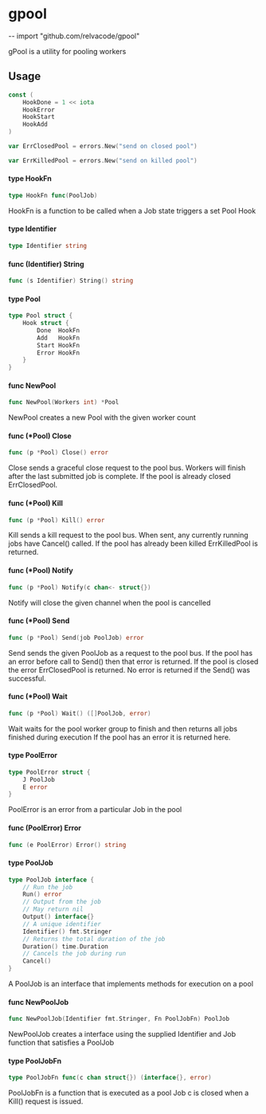 # gpool
--
    import "github.com/relvacode/gpool"

gPool is a utility for pooling workers

## Usage

```go
const (
	HookDone = 1 << iota
	HookError
	HookStart
	HookAdd
)
```

```go
var ErrClosedPool = errors.New("send on closed pool")
```

```go
var ErrKilledPool = errors.New("send on killed pool")
```

#### type HookFn

```go
type HookFn func(PoolJob)
```

HookFn is a function to be called when a Job state triggers a set Pool Hook

#### type Identifier

```go
type Identifier string
```


#### func (Identifier) String

```go
func (s Identifier) String() string
```

#### type Pool

```go
type Pool struct {
	Hook struct {
		Done  HookFn
		Add   HookFn
		Start HookFn
		Error HookFn
	}
}
```


#### func  NewPool

```go
func NewPool(Workers int) *Pool
```
NewPool creates a new Pool with the given worker count

#### func (*Pool) Close

```go
func (p *Pool) Close() error
```
Close sends a graceful close request to the pool bus. Workers will finish after
the last submitted job is complete. If the pool is already closed ErrClosedPool.

#### func (*Pool) Kill

```go
func (p *Pool) Kill() error
```
Kill sends a kill request to the pool bus. When sent, any currently running jobs
have Cancel() called. If the pool has already been killed ErrKilledPool is
returned.

#### func (*Pool) Notify

```go
func (p *Pool) Notify(c chan<- struct{})
```
Notify will close the given channel when the pool is cancelled

#### func (*Pool) Send

```go
func (p *Pool) Send(job PoolJob) error
```
Send sends the given PoolJob as a request to the pool bus. If the pool has an
error before call to Send() then that error is returned. If the pool is closed
the error ErrClosedPool is returned. No error is returned if the Send() was
successful.

#### func (*Pool) Wait

```go
func (p *Pool) Wait() ([]PoolJob, error)
```
Wait waits for the pool worker group to finish and then returns all jobs
finished during execution If the pool has an error it is returned here.

#### type PoolError

```go
type PoolError struct {
	J PoolJob
	E error
}
```

PoolError is an error from a particular Job in the pool

#### func (PoolError) Error

```go
func (e PoolError) Error() string
```

#### type PoolJob

```go
type PoolJob interface {
	// Run the job
	Run() error
	// Output from the job
	// May return nil
	Output() interface{}
	// A unique identifier
	Identifier() fmt.Stringer
	// Returns the total duration of the job
	Duration() time.Duration
	// Cancels the job during run
	Cancel()
}
```

A PoolJob is an interface that implements methods for execution on a pool

#### func  NewPoolJob

```go
func NewPoolJob(Identifier fmt.Stringer, Fn PoolJobFn) PoolJob
```
NewPoolJob creates a interface using the supplied Identifier and Job function
that satisfies a PoolJob

#### type PoolJobFn

```go
type PoolJobFn func(c chan struct{}) (interface{}, error)
```

PoolJobFn is a function that is executed as a pool Job c is closed when a Kill()
request is issued.
